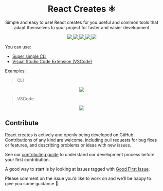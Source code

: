 <h1 align="center">React Creates ⚛️</h1>
<p align="center">
Simple and easy to use!
React creates for you useful and common tools that adapt themselves to your project for faster and easier development
</p>

<p align="center">
  <a href="https://github.com/tzachbon/react-creates/tree/master/packages/react-creates">
    <img src="https://img.shields.io/badge/Maintained%3F-yes-green.svg">
  </a>
  <a href="https://github.com/tzachbon/">
    <img src="https://img.shields.io/badge/Ask%20me-anything-1abc9c.svg">
  </a>
  <a href="https://marketplace.visualstudio.com/items?itemName=TzachBonfil.react-creates-vsc">
    <img src="https://vsmarketplacebadge.apphb.com/version/TzachBonfil.react-creates-vsc.svg">
  </a>
  <a href="https://github.com/tzachbon/react-creates/blob/master/LICENSE">
    <img src="https://img.shields.io/github/license/tzachbon/react-creates.svg">
  </a>
  <a href="https://GitHub.com/tzachbon/react-creates/tags/">
    <img src="https://img.shields.io/github/tag/tzachbon/react-creates.svg">
  </a>
</p>

You can use:

- [Super simple CLI](packages/react-creates/README.md)
- [Visual Studio Code Extension (VSCode)](packages/react-creates-vscode/README.md)

Examples:

> CLI

<p align="center">
  <img src="packages/react-creates/screencast.gif">
</p>

> VSCode

<p align="center">
  <img src="packages/react-creates-vsc/screencast.gif">
</p>

## Contribute

React creates is actively and openly being developed on GitHub. Contributions of any kind are welcome, including pull requests for bug fixes or features, and describing problems or ideas with new issues.

See our [contributing guide](CONTRIBUTING.md) to understand our development process before your first contribution.

A good way to start is by looking at issues tagged with [Good First Issue](https://github.com/tzachbon/react-creates/issues?q=is%3Aissue+is%3Aopen+sort%3Aupdated-desc+label%3A%22good+first+issue%22). 

Please comment on the issue you'd like to work on and we'll be happy to give you some guidance 🙏.
